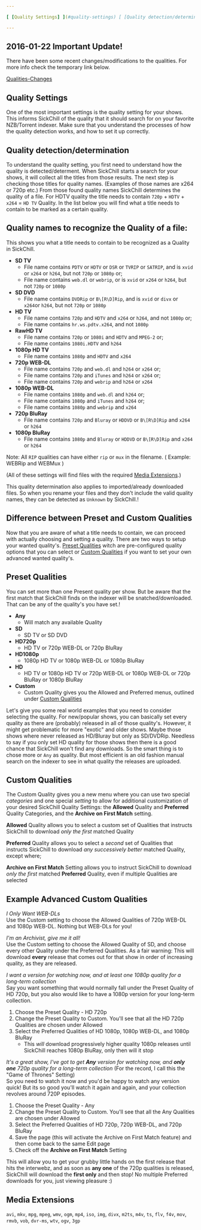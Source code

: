 ```yaml
---

[ [Quality Settings] ](#quality-settings) [ [Quality detection/determination] ](#quality-detectiondetermination) [ [Quality names to recognize the Quality of a file] ](#quality-names-to-recognize-the-quality-of-a-file) [ [Difference between Preset and Custom Qualities] ](#difference-between-preset-and-custom-qualities) [ [Preset Qualities] ](#preset-qualities) [ [Custom Qualities] ](#custom-qualities) [ [Example Advanced Custom Qualities] ](#example-advanced-custom-qualities) [ [Media Extensions] ](#media-extensions)

---
```


## 2016-01-22 Important Update!

There have been some recent changes/modifications to the qualities. For more info check the temporary link below.

[Qualities-Changes](Qualities-Changes.md)

## Quality Settings

One of the most important settings is the quality setting for your shows. This informs SickChill of the quality that it should search for on your favorite NZB/Torrent indexer. Make sure that you understand the processes of how the quality detection works, and how to set it up correctly.

## Quality detection/determination

To understand the quality setting, you first need to understand how the quality is detected/determent.
When SickChill starts a search for your shows, it will collect all the titles from those results. The next step is checking those titles for quality names. (Examples of those names are x264 or 720p etc.) From those found quality names SickChill determines the quality of a file. For HDTV quality the title needs to contain `720p` + `HDTV` + `x264` = `HD TV` Quality.
In the list below you will find what a title needs to contain to be marked as a certain quality.

## Quality names to recognize the Quality of a file:

This shows you what a title needs to contain to be recognized as a Quality in SickChill.

- **SD TV**
  - File name contains `PDTV` or `HDTV` or `DSR` or `TVRIP` or `SATRIP`, and is `xvid` or `x264` or `h264`, but not `720p` or `1080p` or;
  - File name contains `web.dl` or `webrip`, or is `xvid` or `x264` or `h264`, but not `720p` or `1080p`
- **SD DVD**
  - File name contains `DVDRip` or `B\[R\D]Rip`, and is `xvid` or `divx` or `x264`or `h264`, but not `720p` or `1080p`
- **HD TV**
  - File name contains `720p` and `HDTV` and `x264` or `h264`, and not `1080p` or;
  - File name contains `hr.ws.pdtv.x264`, and not `1080p`
- **RawHD TV**
  - File name contains `720p` or `1080i` and `HDTV` and `MPEG-2` or;
  - File name contains `1080i.HDTV` and `h264`
- **1080p HD TV**
  - File name contains `1080p` and `HDTV` and `x264`
- **720p WEB-DL**
  - File name contains `720p` and `web.dl` and `h264` or `x264` or;
  - File name contains `720p` and `iTunes` and `h264` or `x264` or;
  - File name contains `720p` and `webrip` and `h264` or `x264`
- **1080p WEB-DL**
  - File name contains `1080p` and `web.dl` and `h264` or;
  - File name contains `1080p` and `iTunes` and `h264` or;
  - File name contains `1080p` and `webrip` and `x264`
- **720p BluRay**
  - File name contains `720p` and `Bluray` or `HDDVD` or `B\[R\D]Rip` and `x264` or `h264`
- **1080p BluRay**
  - File name contains `1080p` and `Bluray` or `HDDVD` or `B\[R\D]Rip` and `x264` or `h264`

Note: All `RIP` qualities can have either `rip` or `mux` in the filename. ( Example: WEBRip and WEBMux )

(All of these settings will find files with the required [Media Extensions](#media-extensions).)

This quality determination also applies to imported/already downloaded files. So when you rename your files and they don't include the valid quality names, they can be detected as `Unknown` by SickChill.!

## Difference between Preset and Custom Qualities

Now that you are aware of what a title needs to contain, we can proceed with actually choosing and setting a quality. There are two ways to setup your wanted quality's. [Preset Qualities](#preset-qualities) witch are pre-configured quality options that you can select or [Custom Qualities](#custom-qualities) if you want to set your own advanced wanted quality's.

## Preset Qualities

You can set more than one Present quality per show. But be aware that the first match that SickChill finds on the indexer will be snatched/downloaded. That can be any of the quality's you have set.!

- **Any**
  - Will match any available Quality
- **SD**
  - SD TV or SD DVD
- **HD720p**
  - HD TV or 720p WEB-DL or 720p BluRay
- **HD1080p**
  - 1080p HD TV or 1080p WEB-DL or 1080p BluRay
- **HD**
  - HD TV or 1080p HD TV or 720p WEB-DL or 1080p WEB-DL or 720p BluRay or 1080p BluRay
- **Custom**
  - Custom Quality gives you the Allowed and Preferred menus, outlined under [Custom Qualities](#custom-qualities)

Let's give you some real world examples that you need to consider selecting the quality.
For new/popular shows, you can basically set every quality as there are (probably) released in all of those quality's.
However, it might get problematic for more "exotic" and older shows. Maybe those shows where never released as HD/Bluray but only as SD/DVDRip. Needless to say if you only set HD quality for those shows then there is a good chance that SickChill won't find any downloads. So the smart thing is to chose more or `Any` as quality. But most efficient is an old fashion manual search on the indexer to see in what quality the releases are uploaded.

## Custom Qualities

The Custom Quality gives you a new menu where you can use two special _categories_ and one special _setting_ to allow for additional customization of your desired SickChill Quality Settings: the **Allowed** Quality and **Preferred** Quality Categories, and the **Archive on First Match** setting.

**Allowed** Quality allows you to select a custom set of Qualities that instructs SickChill to download _only the first_ matched Quality

**Preferred** Quality allows you to select a _second_ set of Qualities that instructs SickChill to download _any successively better_ matched Quality, except where;

**Archive on First Match** Setting allows you to instruct SickChill to download _only the first_ matched **Preferred** Quality, even if multiple Qualities are selected

## Example Advanced Custom Qualities

_I Only Want WEB-DLs_  
Use the Custom setting to choose the Allowed Qualities of 720p WEB-DL and 1080p WEB-DL. Nothing but WEB-DLs for you!

_I'm an Archivist, give me it all!_  
Use the Custom setting to choose the Allowed Quality of SD, and choose every other Quality under the Preferred Qualities. As a fair warning: This will download **every** release that comes out for that show in order of increasing quality, as they are released.

_I want a version for watching now, and at least one 1080p quality for a long-term collection_  
Say you want something that would normally fall under the Preset Quality of HD 720p, but you also would like to have a 1080p version for your long-term collection.

1. Choose the Preset Quality - HD 720p
2. Change the Preset Quality to Custom. You'll see that all the HD 720p Qualities are chosen under Allowed
3. Select the Preferred Qualities of HD 1080p, 1080p WEB-DL, and 1080p BluRay
   - This _will_ download progressively higher quality 1080p releases until SickChill reaches 1080p BluRay, only then will it stop

_It's a great show, I've got to get **Any** version for watching now, and **only one** 720p quality for a long-term collection_ (For the record, I call this the "Game of Thrones" Setting)  
So you need to watch it now and you'd be happy to watch any version quick! But its so good you'll watch it again and again, and your collection revolves around 720P episodes.

1. Choose the Preset Quality - Any
2. Change the Preset Quality to Custom. You'll see that all the Any Qualities are chosen under Allowed
3. Select the Preferred Qualities of HD 720p, 720p WEB-DL, and 720p BluRay
4. Save the page (this will activate the Archive on First Match feature) and then come back to the same Edit page
5. Check off the **Archive on First Match** Setting

This will allow you to get your grubby little hands on the first release that hits the interwebz, and as soon as **any one** of the 720p qualities is released, SickChill will download the **first only** and then stop! No multiple Preferred downloads for you, just viewing pleasure :)

## Media Extensions

`avi`, `mkv`, `mpg`, `mpeg`, `wmv`, `ogm`, `mp4`, `iso`, `img`, `divx`, `m2ts`, `m4v`, `ts`, `flv`, `f4v`, `mov`, `rmvb`, `vob`, `dvr-ms`, `wtv`, `ogv`, `3gp`
